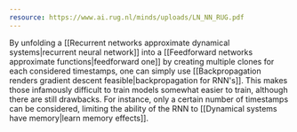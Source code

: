 ```yaml
---
resource: https://www.ai.rug.nl/minds/uploads/LN_NN_RUG.pdf
---
```


By unfolding a [[Recurrent networks approximate dynamical systems|recurrent neural network]] into a [[Feedforward networks approximate functions|feedforward one]] by creating multiple clones for each considered timestamps, one can simply use [[Backpropagation renders gradient descent feasible|backpropagation for RNN's]]. This makes those infamously difficult to train models somewhat easier to train, although there are still drawbacks. For instance, only a certain number of timestamps can be considered, limiting the ability of the RNN to [[Dynamical systems have memory|learn memory effects]].